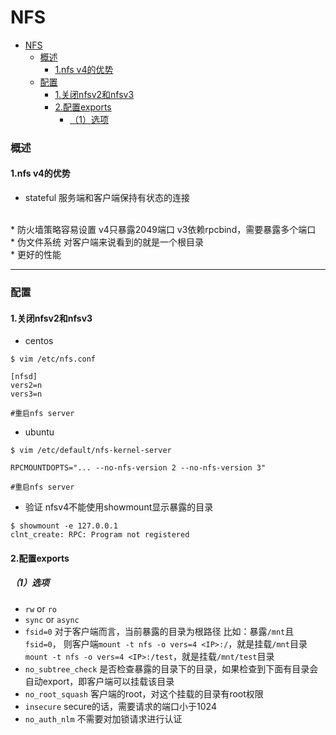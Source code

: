 # NFS

<!-- @import "[TOC]" {cmd="toc" depthFrom=1 depthTo=6 orderedList=false} -->
<!-- code_chunk_output -->

- [NFS](#nfs)
    - [概述](#概述)
      - [1.nfs v4的优势](#1nfs-v4的优势)
    - [配置](#配置)
      - [1.关闭nfsv2和nfsv3](#1关闭nfsv2和nfsv3)
      - [2.配置exports](#2配置exports)
        - [（1）选项](#1选项)

<!-- /code_chunk_output -->

### 概述

#### 1.nfs v4的优势

* stateful
服务端和客户端保持有状态的连接
</br>
* 防火墙策略容易设置
v4只暴露2049端口
v3依赖rpcbind，需要暴露多个端口
</br>
* 伪文件系统
对客户端来说看到的就是一个根目录
</br>
* 更好的性能


***

### 配置

#### 1.关闭nfsv2和nfsv3

* centos
```shell
$ vim /etc/nfs.conf

[nfsd]
vers2=n
vers3=n

#重启nfs server
```

* ubuntu
```shell
$ vim /etc/default/nfs-kernel-server

RPCMOUNTDOPTS="... --no-nfs-version 2 --no-nfs-version 3"

#重启nfs server
```

* 验证
nfsv4不能使用showmount显示暴露的目录
```shell
$ showmount -e 127.0.0.1
clnt_create: RPC: Program not registered
```

#### 2.配置exports

##### （1）选项
* `rw` or `ro`
* `sync` or `async`
* `fsid=0`
对于客户端而言，当前暴露的目录为根路径
比如：暴露`/mnt`且`fsid=0`，
则客户端`mount -t nfs -o vers=4 <IP>:/`，就是挂载`/mnt`目录
`mount -t nfs -o vers=4 <IP>:/test`，就是挂载`/mnt/test`目录
* `no_subtree_check`
是否检查暴露的目录下的目录，如果检查到下面有目录会自动export，即客户端可以挂载该目录
* `no_root_squash`
客户端的root，对这个挂载的目录有root权限
* `insecure`
secure的话，需要请求的端口小于1024
* `no_auth_nlm`
不需要对加锁请求进行认证
